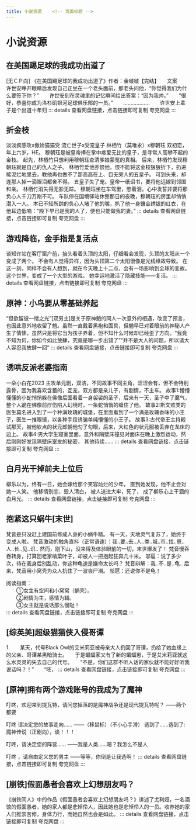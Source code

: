 ```yaml
---
title: 小说资源    <!-- 页面标题 -->
---
```

# 小说资源    <!-- 页面标题 -->
## 在美国踢足球的我成功出道了
[无ＣＰ向] 《在美国踢足球的我成功出道了》作者：金啵啵【完结】　　文案　　许世安睁开眼睛后发现自己正坐在一个老头面前，那老头问他，“你觉得我们为什么要签下你？”　　许世安刻在灵魂里的记忆瞬间给出答案：“因为我帅。”　　“很好，恭喜你成为洛杉矶银河足球俱乐部的一员。”　　………………　　许世安上辈子是个出道十年归
::: details 查看网盘链接，点击链接即可复制
<ClickableCopy text="https://pan.quark.cn/s/dd99089268dd" successMessage="已复制夸克网盘链接到剪贴板！"/> 夸克网盘 <!-- text后输入夸克网盘链接 -->
:::
## 折金枝
淡淡疯感攻x傲娇猫猫受
流亡世子x受宠皇子
林栖竹（莫唯永）x穆朝珏
双初恋，年上六岁，HE。
穆朝珏是被皇帝捧在掌中疼爱无比的皇子，是寻常人高攀不起的金枝。
起先，林栖竹只想利用穆朝珏查清爹娘蒙冤的真相。
后来，林栖竹发现穆朝珏就是自己的仇人之子。
林栖竹爱他亦恨他，恨不能将这金枝狠狠折下，扔进稀泥烂地里去，教他再也做不了那高高在上、目无旁人的五皇子。
可到头来，却连那人掉一滴眼泪都舍不得。
五皇子失了宠。皇帝一纸诏书，要将他远嫁到邻国和亲。
林栖竹消失得无影无踪。
穆朝珏坐在车驾里，憋着泪，心中发誓非要将那负心人千刀万剐不可。
车队停在国境驿站休整那日的夜晚，穆朝珏的房里却悄悄潜入一人。
本已不知所踪的负心人堵了他的嘴，扒了他一身镶金绣银的红衣，在他耳边低喃：“殿下早已是我的人了，便也只能做我的妻。”
::: details 查看网盘链接，点击链接即可复制
<ClickableCopy text="https://pan.quark.cn/s/2a675204c7a0" successMessage="已复制夸克网盘链接到剪贴板！"/> 夸克网盘 <!-- text后输入夸克网盘链接 -->
:::
## 游戏降临，金手指是复活点
谈知许站在客厅窗户前，抬头看着头顶的太阳，仔细看会发现，头顶的太阳从一个变成了两个。
不会有人觉得异样，因为头顶第二个太阳很像是光线缘故导致。
在这一刻，同样不会有人想到，就在今天晚上十二点，会有一场影响到全球的变故。
这个世界，变成了一个大型的游戏。
她幸运地激活了隐藏技能——复活。
::: details 查看网盘链接，点击链接即可复制
<ClickbaleCopy text="https://pan.quark.cn/s/0123c92bf6f0" successMessage="已复制夸克网盘链接到剪贴板！"/> 夸克网盘 <!-- text后输入夸克网盘链接 -->
:::
## 原神：小鸟要从零基础养起
“但欲留彼一缕之光”[双男主]是关于原神魈的同人一次意外的相遇，改变了预言，也因此意外地收留了魈。虽然一直戴着黑袍和面具，但魈早已对着眼前的神秘人产生了情愫，虽然只是将它当为孩子养着，但不知什么时候却已经歪了方向。“我竟不知为何，你如今如此放肆，究竟是哪一步出错了”“并不是大人的问题，所以请大人容忍我放肆一回” 
::: details 查看网盘链接，点击链接即可复制
<ClickbaleCopy text="https://pan.quark.cn/s/aeb4433f1386" successMessage="已复制夸克网盘链接到剪贴板！"/> 夸克网盘 <!-- text后输入夸克网盘链接 -->
:::
## 诱哄反派老婆指南
一朵小白花2023 主攻单元剧，双洁，不同故事不同主角，涩涩会有，但不会特别露骨，因为我喜欢含蓄的，互宠，双方都是亲儿子，有剧情，不主车。 故事1:懵懵懂懂的小蛇悄悄躲在佛像后面看着一身袈裟的圣子，后来有一天，圣子中了魔气，整个人跪在佛像前疗伤陷入幻境时，一条蛇悄悄的缠住了他。 故事2:斯文败类的医生莫名进入到了一个种满玫瑰的城堡，在里面看到了一个满是玫瑰香味的小王子，医生一推眼镜，以各种手段诱骗单纯懵懂的小王子。 故事3:古代帝王主持殿试那天，被他钦点的状元郎朝他勾了勾眼，后来，大红色的状元服被丢弃在龙床的边上。 故事4:男大学生寝室里面，意外和隔壁床撞见对面床在晚上激烈运动，然后刚刚好发现隔壁床室友的秘密， 其他待续……
::: details 查看网盘链接，点击链接即可复制
<ClickbaleCopy text="https://pan.quark.cn/s/9b9560e0b250" successMessage="已复制夸克网盘链接到剪贴板！"/> 夸克网盘 <!-- text后输入夸克网盘链接 -->
:::
## 白月光干掉前夫上位后
柳乐以为，终有一日，她会嫁给那个笑容灿烂的少年， 直到她发现，他不止会对她一人笑。 他移情别恋、毁人清白， 被人送进大牢，死了， 成了柳乐心上干涸的白月光。 
::: details 查看网盘链接，点击链接即可复制
<ClickbaleCopy text="https://pan.quark.cn/s/4f0473d47533" successMessage="已复制夸克网盘链接到剪贴板！"/> 夸克网盘 <!-- text后输入夸克网盘链接 -->
:::
## 抱紧这只蜗牛[末世]
梵音是只没赶上建国前修成人身的小蜗牛精。
有一天，天地灵气复苏了，她终于变成人啦。
梵音激动的触角直抖（正常语速）：我..要..去..人..类..城..市..找..恩..人..长..见..识..
然而，刚下山，没来得及体验眼前的一切，末世爆发了！
梵音慢吞吞转身，打算回老家啃菜叶子，却被人一把抱起狂奔几十米。
邬扈：说了多少次，待在我身后别乱动，你这种龟速是嫌命太长吗？
梵音辩解：我..不..是..龟..
后来，梵音用小窝壳为众人抗住了一波丧尸潮。
邬扈：还说你不是龟！

阅读指南：<br>
&emsp;&emsp;①女主有空间和小窝窝（蜗壳）。<br>
&emsp;&emsp;②剧情为主，感情为辅。<br>
&emsp;&emsp;③女主就是说话那么慢哒！<br>
::: details 查看网盘链接，点击链接即可复制
<ClickbaleCopy text="https://pan.quark.cn/s/09b85e8c1ced" successMessage="已复制夸克网盘链接到剪贴板！"/> 夸克网盘 <!-- text后输入夸克网盘链接 -->
:::
## [综英美]超级猫猫侠入侵哥谭
1.　　某天，代号Black Owl的艾米莉亚被母亲大人扔回了哥谭，扔给了她血缘上的父亲、哥谭某黑暗骑士。　　于是蝙蝠家又有了新的蝙蝠崽，于是艾米莉亚就这么水灵灵的失去自己的代号。　　“不是，你们这群不听人话的家伙就不能好好听我说话吗？！”　　“呸，
::: details 查看网盘链接，点击链接即可复制
<ClickbaleCopy text="https://pan.quark.cn/s/a3779883c27e" successMessage="已复制夸克网盘链接到剪贴板！"/> 夸克网盘 <!-- text后输入夸克网盘链接 -->
:::
## [原神]拥有两个游戏账号的我成为了魔神
叮咚，欢迎来到提瓦特，请问您掉落的是魔神战争还是现代提瓦特呢？
——两个都要

叮咚 请决定您的故事走向……
——（移鼠标）（不小心手滑）
选到了……选到了:魔神传说（正剧向），诶！！！

叮咚，请决定您的阵营……
——我是人类……嗯？我怎么不是人

叮咚 ，请自由定义您的男主
——等等，你倒是让我选啊！
::: details 查看网盘链接，点击链接即可复制
<ClickbaleCopy text="https://pan.quark.cn/s/f75c14d34ae6" successMessage="已复制夸克网盘链接到剪贴板！"/> 夸克网盘 <!-- text后输入夸克网盘链接 -->
:::
## [崩铁]假面愚者会喜欢上幻想朋友吗？
《崩铁同人》中的作品《假面愚者会喜欢上幻想朋友吗？》讲述了尤利娅，一名酒馆的假面愚者，她的家人都是悲悼伶人，因此她也是悲悼伶人的一员。收养她的家人们推崇苦修，身体力行，而她自然也会是如此。
::: details 查看网盘链接，点击链接即可复制
<ClickbaleCopy text="https://pan.quark.cn/s/a90c421a0b56" successMessage="已复制夸克网盘链接到剪贴板！"/> 夸克网盘 <!-- text后输入夸克网盘链接 -->
:::
